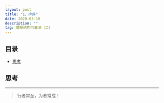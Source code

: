 ```yaml
---
layout: post
title: "1、排序"
date: 2020-03-10
description: ""
tag: 数据结构与算法（二）
---
```







## 目录

* [思考](#content1)











<!-- ************************************************ -->
## <a id="content1"></a>思考


----------
>  行者常至，为者常成！


